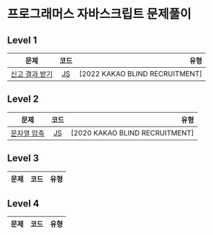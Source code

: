 # 프로그래머스 자바스크립트 문제풀이  

## Level 1  

| 문제 | 코드 | 유형 |  
| ------------- |:-------------:| -----------:|  
| [신고 결과 받기](https://programmers.co.kr/learn/courses/30/lessons/92334) | [JS](lv1/92334.js) | [2022 KAKAO BLIND RECRUITMENT] | |  

## Level 2  

| 문제 | 코드 | 유형 |  
| ------------- |:-------------:| -----------:|  
| [문자열 압축](https://programmers.co.kr/learn/courses/30/lessons/60057) | [JS](lv2/60057.js) | [2020 KAKAO BLIND RECRUITMENT] | |  

## Level 3  

| 문제 | 코드 | 유형 |  
| ---- | :--: | ---: |  

## Level 4  

| 문제 | 코드 | 유형 |  
| ---- | :--: | ---: |  